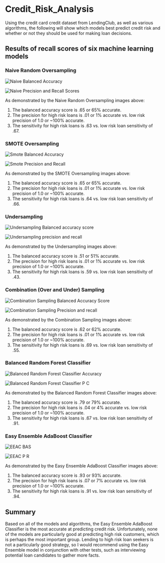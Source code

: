 # Credit_Risk_Analysis

Using the credit card credit dataset from LendingClub, as well as various algorithms, the following will show which models best predict credit risk and whether or not they should be used for making loan decisions.  

## Results of recall scores of six machine learning models

### Naive Random Oversampling

![Naive Balanced Accuracy](https://user-images.githubusercontent.com/100809925/176233884-a7914967-5bd2-4bb2-9c7b-234f6924c1cf.jpeg)

![Naive Precision and Recall Scores](https://user-images.githubusercontent.com/100809925/176233947-299aeb77-9933-4ce6-b140-8670ba4cea62.jpeg)

As demonstrated by the Naive Random Oversampling images above: 
1.  The balanced accuracy score is .65 or 65% accurate.
2.  The precision for high risk loans is .01 or 1% accurate vs. low risk precision of 1.0 or ~100% accurate.
3.  The sensitivity for high risk loans is .63 vs. low risk loan sensitivity of .67.


### SMOTE Oversampling

![Smote Balanced Accuracy](https://user-images.githubusercontent.com/100809925/176235697-05fee692-2e83-4a1e-9b30-261d354a1500.jpeg)

![Smote Precision and Recall](https://user-images.githubusercontent.com/100809925/176235872-5cdb3ec3-8ffd-4f86-b6f7-dc2378db5426.jpeg)

As demonstrated by the SMOTE Oversampling images above: 
1.  The balanced accuracy score is .65 or 65% accurate.
2.  The precision for high risk loans is .01 or 1% accurate vs. low risk precision of 1.0 or ~100% accurate.
3.  The sensitivity for high risk loans is .64 vs. low risk loan sensitivity of .66.


### Undersampling

![Undersampling Balanced accuracy score](https://user-images.githubusercontent.com/100809925/176238209-1323b95f-fbba-4c47-8196-6baab6d06a58.jpeg)

![Undersampling precision and recall](https://user-images.githubusercontent.com/100809925/176238288-061b90a6-3d0e-4bf7-856c-d0e1b2a7cdef.jpeg)

As demonstrated by the Undersampling images above: 
1.  The balanced accuracy score is .51 or 51% accurate.
2.  The precision for high risk loans is .01 or 1% accurate vs. low risk precision of 1.0 or ~100% accurate.
3.  The sensitivity for high risk loans is .59 vs. low risk loan sensitivity of .43.


### Combination (Over and Under) Sampling


![Combination Sampling Balanced Accuracy Score](https://user-images.githubusercontent.com/100809925/176243909-f0dc328e-f02a-41b7-8239-05721acb0913.jpeg)

![Combination Sampling Precision and recall](https://user-images.githubusercontent.com/100809925/176243958-91aca7e3-8642-42f8-963e-c83517ae6fcc.jpeg)

As demonstrated by the Combination Sampling images above: 
1.  The balanced accuracy score is .62 or 62% accurate.
2.  The precision for high risk loans is .01 or 1% accurate vs. low risk precision of 1.0 or ~100% accurate.
3.  The sensitivity for high risk loans is .69 vs. low risk loan sensitivity of .55.


### Balanced Random Forest Classifier


![Balanced Random Forest Classifier Accuracy](https://user-images.githubusercontent.com/100809925/176245256-10d0cc53-9454-4a03-819d-fbb6fc4fba52.jpeg)

![Balanced Random Forest Classifier P C](https://user-images.githubusercontent.com/100809925/176245291-186e819e-c8db-4e48-80a5-9b07465ee8bf.jpeg)

As demonstrated by the Balanced Random Forest Classifier images above: 
1.  The balanced accuracy score is .79 or 79% accurate.
2.  The precision for high risk loans is .04 or 4% accurate vs. low risk precision of 1.0 or ~100% accurate.
3.  The sensitivity for high risk loans is .67 vs. low risk loan sensitivity of .91.


### Easy Ensemble AdaBoost Classifier


![EEAC BAS](https://user-images.githubusercontent.com/100809925/176246723-6087de2f-b790-4d23-bc4d-00125912f2e5.jpeg)

![EEAC P R](https://user-images.githubusercontent.com/100809925/176246775-97fc35e1-00af-4e11-8b34-3d8e7013b4c9.jpeg)


As demonstrated by the Easy Ensemble AdaBoost Classifier images above: 
1.  The balanced accuracy score is .93 or 93% accurate.
2.  The precision for high risk loans is .07 or 7% accurate vs. low risk precision of 1.0 or ~100% accurate.
3.  The sensitivity for high risk loans is .91 vs. low risk loan sensitivity of .94.


 ## Summary
 
Based on all of the models and algorithms, the Easy Ensemble AdaBoost Classifier is the most accurate at predicting credit risk.  Unfortunately, none of the models are particularly good at predicting high risk customers, which is perhaps the most important group.  Lending to high risk loan seekers is not a particularly good strategy, so I would recommend using the Easy Ensemble model in conjunction with other tests, such as interviewing potential loan candidates to gather more facts.  

